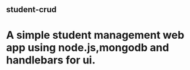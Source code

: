 ## student-crud 
# A simple student management web app using node.js,mongodb and handlebars for ui.
